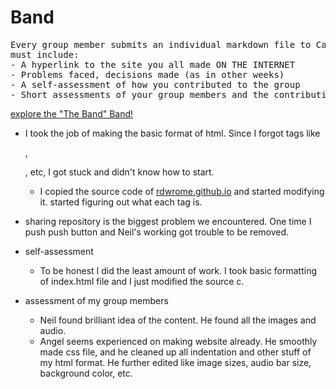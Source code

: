 # Band

<pre>
Every group member submits an individual markdown file to Canvas. The markdown file
must include:
- A hyperlink to the site you all made ON THE INTERNET
- Problems faced, decisions made (as in other weeks)
- A self-assessment of how you contributed to the group
- Short assessments of your group members and the contributions they made
</pre>

[explore the "The Band" Band!](https://oldshoes3.github.io/)

- I took the job of making the basic format of html. Since I forgot tags like <p>, <div>, etc, I got stuck and didn't know how to start.
    - I copied the source code of [rdwrome.github.io](rdwrome.github.io) and started modifying it. started figuring out what each tag is.

- sharing repository is the biggest problem we encountered. One time I push push button and Neil's working got trouble to be removed.

- self-assessment
    - To be honest I did the least amount of work. I took basic formatting of index.html file and I just modified the source c.

- assessment of my group members
    - Neil found brilliant idea of the content. He found all the images and audio.
    - Angel seems experienced on making website already. He smoothly made css file, and he cleaned up all indentation and other stuff of my html format. He further edited like image sizes, audio bar size, background color, etc.